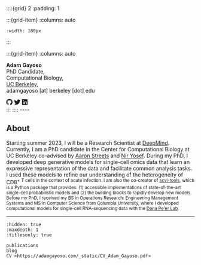 <br>
<br>
<br>
<br>

::::{grid} 2
:padding: 1

:::{grid-item}
:columns: auto

```{image} ./_assets/adam_square.jpeg
:width: 180px
```
:::

:::{grid-item}
:columns: auto

**Adam Gayoso**
<br>
PhD Candidate,
<br>
Computational Biology,
<br>
[UC Berkeley](http://ccb.berkeley.edu),
<br>
adamgayoso [at] berkeley [dot] edu
<!-- [{octicon}`mark-github;1.3em`](https://github.com/adamgayoso) -->
<div>
<a class="muted-link" style="text-decoration:none" href="https://github.com/adamgayoso">
<svg stroke="currentColor" fill="currentColor" width="1.2em" height="1.2em" stroke-width="0" viewBox="0 0 16 16">
    <path fill-rule="evenodd" d="M8 0C3.58 0 0 3.58 0 8c0 3.54 2.29 6.53 5.47 7.59.4.07.55-.17.55-.38 0-.19-.01-.82-.01-1.49-2.01.37-2.53-.49-2.69-.94-.09-.23-.48-.94-.82-1.13-.28-.15-.68-.52-.01-.53.63-.01 1.08.58 1.23.82.72 1.21 1.87.87 2.33.66.07-.52.28-.87.51-1.07-1.78-.2-3.64-.89-3.64-3.95 0-.87.31-1.59.82-2.15-.08-.2-.36-1.02.08-2.12 0 0 .67-.21 2.2.82.64-.18 1.32-.27 2-.27.68 0 1.36.09 2 .27 1.53-1.04 2.2-.82 2.2-.82.44 1.1.16 1.92.08 2.12.51.56.82 1.27.82 2.15 0 3.07-1.87 3.75-3.65 3.95.29.25.54.73.54 1.48 0 1.07-.01 1.93-.01 2.2 0 .21.15.46.55.38A8.013 8.013 0 0 0 16 8c0-4.42-3.58-8-8-8z"></path>
</svg>
</a>
<a class="muted-link" style="text-decoration:none" href="https://twitter.com/adamgayoso"><svg  width="1.2em" height="1.2em" xmlns="http://www.w3.org/2000/svg" stroke="currentColor" fill="currentColor" stroke-width="0" viewBox="0 0 512 512"><!--! Font Awesome Pro 6.1.1 by @fontawesome - https://fontawesome.com License - https://fontawesome.com/license (Commercial License) Copyright 2022 Fonticons, Inc. --> <path d="M459.37 151.716c.325 4.548.325 9.097.325 13.645 0 138.72-105.583 298.558-298.558 298.558-59.452 0-114.68-17.219-161.137-47.106 8.447.974 16.568 1.299 25.34 1.299 49.055 0 94.213-16.568 130.274-44.832-46.132-.975-84.792-31.188-98.112-72.772 6.498.974 12.995 1.624 19.818 1.624 9.421 0 18.843-1.3 27.614-3.573-48.081-9.747-84.143-51.98-84.143-102.985v-1.299c13.969 7.797 30.214 12.67 47.431 13.319-28.264-18.843-46.781-51.005-46.781-87.391 0-19.492 5.197-37.36 14.294-52.954 51.655 63.675 129.3 105.258 216.365 109.807-1.624-7.797-2.599-15.918-2.599-24.04 0-57.828 46.782-104.934 104.934-104.934 30.213 0 57.502 12.67 76.67 33.137 23.715-4.548 46.456-13.32 66.599-25.34-7.798 24.366-24.366 44.833-46.132 57.827 21.117-2.273 41.584-8.122 60.426-16.243-14.292 20.791-32.161 39.308-52.628 54.253z"/></svg> </a>
<a class="muted-link" style="text-decoration:none" href="https://linkedin.com/in/adam-gayoso"><svg width="1.2em" height="1.2em" stroke="currentColor" fill="currentColor" xmlns="http://www.w3.org/2000/svg" viewBox="0 0 448 512"><!--! Font Awesome Pro 6.1.1 by @fontawesome - https://fontawesome.com License - https://fontawesome.com/license (Commercial License) Copyright 2022 Fonticons, Inc. --><path d="M416 32H31.9C14.3 32 0 46.5 0 64.3v383.4C0 465.5 14.3 480 31.9 480H416c17.6 0 32-14.5 32-32.3V64.3c0-17.8-14.4-32.3-32-32.3zM135.4 416H69V202.2h66.5V416zm-33.2-243c-21.3 0-38.5-17.3-38.5-38.5S80.9 96 102.2 96c21.2 0 38.5 17.3 38.5 38.5 0 21.3-17.2 38.5-38.5 38.5zm282.1 243h-66.4V312c0-24.8-.5-56.7-34.5-56.7-34.6 0-39.9 27-39.9 54.9V416h-66.4V202.2h63.7v29.2h.9c8.9-16.8 30.6-34.5 62.9-34.5 67.2 0 79.7 44.3 79.7 101.9V416z"/></svg>
</a>
</div>
:::
::::
----

<h2>About</h2>

Starting summer 2023, I will be a Research Scientist at [DeepMind](https://www.deepmind.com/). Currently, I am a PhD candidate in the Center for Computational Biology at UC Berkeley co-advised by [Aaron Streets](http://streetslab.berkeley.edu) and [Nir Yosef](https://yoseflab.github.io/).
During my PhD, I developed deep generative models for single-cell omics data that learn an expressive representation of the data and facilitate common analysis tasks. I used these models to refine our understanding of the heterogeneity of CD8<sup>+ T cells in the context of acute infection. I am also the co-creator of [scvi-tools](http://scvi-tools.org/), which is a Python package that provides: (1) accessible implementations of state-of-the-art single-cell probabilistic models and (2) the building blocks to rapidly develop new models. Before my PhD, I received my BS in Operations Research: Engineering Management Systems and MS in Computer Science from Columbia University, where I developed computational models for single-cell
RNA-sequencing data with the [Dana Pe'er Lab](https://www.mskcc.org/research-areas/labs/dana-pe-er).

----


```{toctree}
:hidden: true
:maxdepth: 1
:titlesonly: true

publications
blog
CV <https://adamgayoso.com/_static/CV_Adam_Gayoso.pdf>
```